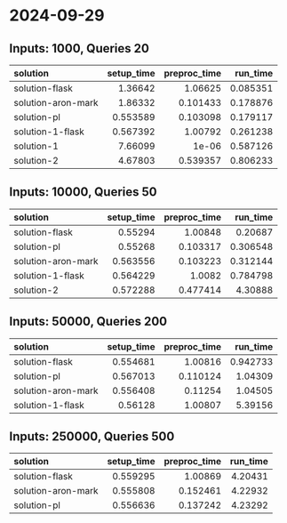 # 2024-09-29

## Inputs: 1000, Queries 20

| solution           |   setup_time |   preproc_time |   run_time |
|:-------------------|-------------:|---------------:|-----------:|
| solution-flask     |     1.36642  |       1.06625  |   0.085351 |
| solution-aron-mark |     1.86332  |       0.101433 |   0.178876 |
| solution-pl        |     0.553589 |       0.103098 |   0.179117 |
| solution-1-flask   |     0.567392 |       1.00792  |   0.261238 |
| solution-1         |     7.66099  |       1e-06    |   0.587126 |
| solution-2         |     4.67803  |       0.539357 |   0.806233 |

## Inputs: 10000, Queries 50

| solution           |   setup_time |   preproc_time |   run_time |
|:-------------------|-------------:|---------------:|-----------:|
| solution-flask     |     0.55294  |       1.00848  |   0.20687  |
| solution-pl        |     0.55268  |       0.103317 |   0.306548 |
| solution-aron-mark |     0.563556 |       0.103223 |   0.312144 |
| solution-1-flask   |     0.564229 |       1.0082   |   0.784798 |
| solution-2         |     0.572288 |       0.477414 |   4.30888  |

## Inputs: 50000, Queries 200

| solution           |   setup_time |   preproc_time |   run_time |
|:-------------------|-------------:|---------------:|-----------:|
| solution-flask     |     0.554681 |       1.00816  |   0.942733 |
| solution-pl        |     0.567013 |       0.110124 |   1.04309  |
| solution-aron-mark |     0.556408 |       0.11254  |   1.04505  |
| solution-1-flask   |     0.56128  |       1.00807  |   5.39156  |

## Inputs: 250000, Queries 500

| solution           |   setup_time |   preproc_time |   run_time |
|:-------------------|-------------:|---------------:|-----------:|
| solution-flask     |     0.559295 |       1.00869  |    4.20431 |
| solution-aron-mark |     0.555808 |       0.152461 |    4.22932 |
| solution-pl        |     0.556636 |       0.137242 |    4.23292 |